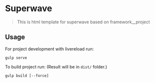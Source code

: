 # Superwave

> This is html template for superwave based on framework__project

## Usage

For project development with livereload run:
```
gulp serve
```

To build project run: (Result will be in ```dist/``` folder.)
```
gulp build [--force] 
```
